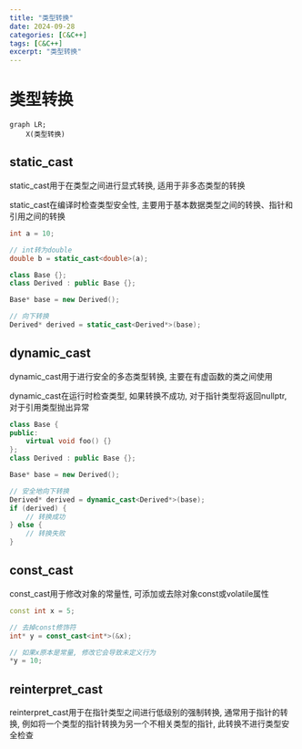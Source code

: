 ```yaml
---
title: "类型转换"
date: 2024-09-28
categories: [C&C++]
tags: [C&C++]
excerpt: "类型转换"
---
```


# 类型转换

```mermaid
graph LR;
    X(类型转换)
```

## static_cast

static_cast用于在类型之间进行显式转换, 适用于非多态类型的转换

static_cast在编译时检查类型安全性, 主要用于基本数据类型之间的转换、指针和引用之间的转换

```c++
int a = 10;

// int转为double
double b = static_cast<double>(a); 

class Base {};
class Derived : public Base {};

Base* base = new Derived();

// 向下转换
Derived* derived = static_cast<Derived*>(base); 
```

## dynamic_cast

dynamic_cast用于进行安全的多态类型转换, 主要在有虚函数的类之间使用

dynamic_cast在运行时检查类型, 如果转换不成功, 对于指针类型将返回nullptr, 对于引用类型抛出异常

```c++
class Base {
public:
    virtual void foo() {}
};
class Derived : public Base {};

Base* base = new Derived();

// 安全地向下转换
Derived* derived = dynamic_cast<Derived*>(base); 
if (derived) {
    // 转换成功
} else {
    // 转换失败
}
```

## const_cast

const_cast用于修改对象的常量性, 可添加或去除对象const或volatile属性

```c++
const int x = 5;

// 去掉const修饰符
int* y = const_cast<int*>(&x); 

// 如果x原本是常量, 修改它会导致未定义行为
*y = 10; 
```

## reinterpret_cast

reinterpret_cast用于在指针类型之间进行低级别的强制转换, 通常用于指针的转换, 例如将一个类型的指针转换为另一个不相关类型的指针, 此转换不进行类型安全检查